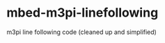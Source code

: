 mbed-m3pi-linefollowing
=======================

m3pi line following code (cleaned up and simplified)